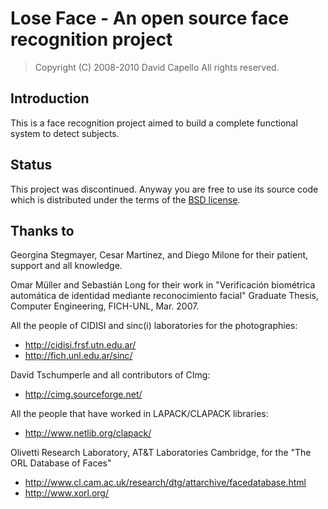 # Lose Face - An open source face recognition project

> Copyright (C) 2008-2010 David Capello
> All rights reserved.

## Introduction

This is a face recognition project aimed to build a complete
functional system to detect subjects.

## Status

This project was discontinued. Anyway you are free to use its source
code which is distributed under the terms of the
[BSD license](LICENSE.txt).

## Thanks to

Georgina Stegmayer, Cesar Martinez, and Diego Milone for their
patient, support and all knowledge.

Omar Müller and Sebastián Long for their work in
"Verificación biométrica automática de identidad mediante
reconocimiento facial" Graduate Thesis, Computer Engineering,
FICH-UNL, Mar. 2007.

All the people of CIDISI and sinc(i) laboratories for the
photographies:
* http://cidisi.frsf.utn.edu.ar/
* http://fich.unl.edu.ar/sinc/

David Tschumperle and all contributors of CImg:
* http://cimg.sourceforge.net/

All the people that have worked in LAPACK/CLAPACK libraries:
* http://www.netlib.org/clapack/

Olivetti Research Laboratory, AT&T Laboratories Cambridge,
for the "The ORL Database of Faces"
* http://www.cl.cam.ac.uk/research/dtg/attarchive/facedatabase.html
* http://www.xorl.org/
